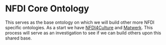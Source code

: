 # NFDI Core Ontology

This serves as the base ontology on which we will build other more NFDI specific ontologies. As a start we have [NFDI4Culture](https://gitlab.com/nfdi4culture/ta5-knowledge-graph/ontology) and [Matwerk](https://link_to_follow.example). This process will serve as an investigation to see if we can build others upon this shared base. 

